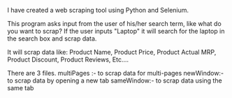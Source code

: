 I have created a web scraping tool using Python and Selenium.

This program asks input from the user of his/her search term, like what do you want to scrap? If the user inputs "Laptop" it will search for the laptop in the search box and scrap data.

It will scrap data like: 
Product Name,
Product Price,
Product Actual MRP,
Product Discount,
Product Reviews,
Etc.... 

There are 3 files. 
multiPages :-  to scrap data for multi-pages
newWindow:- to scrap data by opening a new tab
sameWindow:- to scrap data using the same tab
